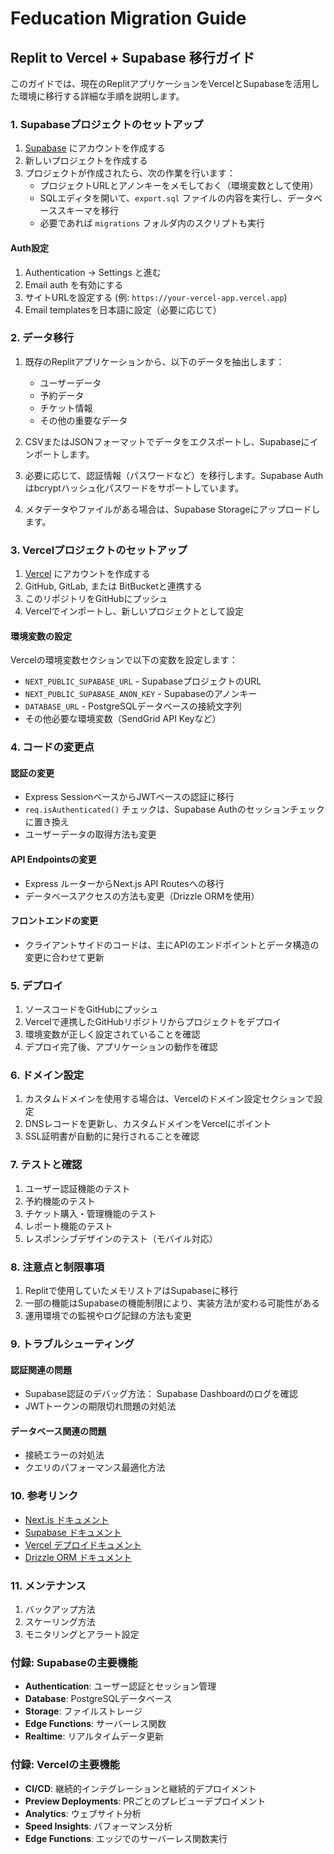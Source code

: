 # Feducation Migration Guide

## Replit to Vercel + Supabase 移行ガイド

このガイドでは、現在のReplitアプリケーションをVercelとSupabaseを活用した環境に移行する詳細な手順を説明します。

### 1. Supabaseプロジェクトのセットアップ

1. [Supabase](https://supabase.com/) にアカウントを作成する
2. 新しいプロジェクトを作成する
3. プロジェクトが作成されたら、次の作業を行います：
   - プロジェクトURLとアノンキーをメモしておく（環境変数として使用）
   - SQLエディタを開いて、`export.sql` ファイルの内容を実行し、データベーススキーマを移行
   - 必要であれば `migrations` フォルダ内のスクリプトも実行

#### Auth設定

1. Authentication → Settings と進む
2. Email auth を有効にする
3. サイトURLを設定する (例: `https://your-vercel-app.vercel.app`)
4. Email templatesを日本語に設定（必要に応じて）

### 2. データ移行

1. 既存のReplitアプリケーションから、以下のデータを抽出します：
   - ユーザーデータ
   - 予約データ
   - チケット情報
   - その他の重要なデータ

2. CSVまたはJSONフォーマットでデータをエクスポートし、Supabaseにインポートします。

3. 必要に応じて、認証情報（パスワードなど）を移行します。Supabase Authはbcryptハッシュ化パスワードをサポートしています。

4. メタデータやファイルがある場合は、Supabase Storageにアップロードします。

### 3. Vercelプロジェクトのセットアップ

1. [Vercel](https://vercel.com/) にアカウントを作成する
2. GitHub, GitLab, または BitBucketと連携する
3. このリポジトリをGitHubにプッシュ
4. Vercelでインポートし、新しいプロジェクトとして設定

#### 環境変数の設定

Vercelの環境変数セクションで以下の変数を設定します：

- `NEXT_PUBLIC_SUPABASE_URL` - SupabaseプロジェクトのURL
- `NEXT_PUBLIC_SUPABASE_ANON_KEY` - Supabaseのアノンキー
- `DATABASE_URL` - PostgreSQLデータベースの接続文字列
- その他必要な環境変数（SendGrid API Keyなど）

### 4. コードの変更点

#### 認証の変更

- Express SessionベースからJWTベースの認証に移行
- `req.isAuthenticated()` チェックは、Supabase Authのセッションチェックに置き換え
- ユーザーデータの取得方法も変更

#### API Endpointsの変更

- Express ルーターからNext.js API Routesへの移行
- データベースアクセスの方法も変更（Drizzle ORMを使用）

#### フロントエンドの変更

- クライアントサイドのコードは、主にAPIのエンドポイントとデータ構造の変更に合わせて更新

### 5. デプロイ

1. ソースコードをGitHubにプッシュ
2. Vercelで連携したGitHubリポジトリからプロジェクトをデプロイ
3. 環境変数が正しく設定されていることを確認
4. デプロイ完了後、アプリケーションの動作を確認

### 6. ドメイン設定

1. カスタムドメインを使用する場合は、Vercelのドメイン設定セクションで設定
2. DNSレコードを更新し、カスタムドメインをVercelにポイント
3. SSL証明書が自動的に発行されることを確認

### 7. テストと確認

1. ユーザー認証機能のテスト
2. 予約機能のテスト
3. チケット購入・管理機能のテスト
4. レポート機能のテスト
5. レスポンシブデザインのテスト（モバイル対応）

### 8. 注意点と制限事項

1. Replitで使用していたメモリストアはSupabaseに移行
2. 一部の機能はSupabaseの機能制限により、実装方法が変わる可能性がある
3. 運用環境での監視やログ記録の方法も変更

### 9. トラブルシューティング

#### 認証関連の問題

- Supabase認証のデバッグ方法： Supabase Dashboardのログを確認
- JWTトークンの期限切れ問題の対処法

#### データベース関連の問題

- 接続エラーの対処法
- クエリのパフォーマンス最適化方法

### 10. 参考リンク

- [Next.js ドキュメント](https://nextjs.org/docs)
- [Supabase ドキュメント](https://supabase.com/docs)
- [Vercel デプロイドキュメント](https://vercel.com/docs)
- [Drizzle ORM ドキュメント](https://orm.drizzle.team/docs/overview)

### 11. メンテナンス

1. バックアップ方法
2. スケーリング方法
3. モニタリングとアラート設定

### 付録: Supabaseの主要機能

- **Authentication**: ユーザー認証とセッション管理
- **Database**: PostgreSQLデータベース
- **Storage**: ファイルストレージ
- **Edge Functions**: サーバーレス関数
- **Realtime**: リアルタイムデータ更新

### 付録: Vercelの主要機能

- **CI/CD**: 継続的インテグレーションと継続的デプロイメント
- **Preview Deployments**: PRごとのプレビューデプロイメント
- **Analytics**: ウェブサイト分析
- **Speed Insights**: パフォーマンス分析
- **Edge Functions**: エッジでのサーバーレス関数実行
